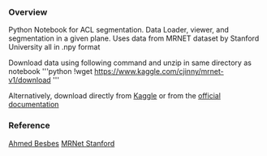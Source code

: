 ### Overview

Python Notebook for ACL segmentation. Data Loader, viewer, and segmentation in a given plane.
Uses data from MRNET dataset by Stanford University all in .npy format

Download data using following command and unzip in same directory as notebook
'''python
!wget https://www.kaggle.com/cjinny/mrnet-v1/download
'''

Alternatively, download directly from [Kaggle](https://www.kaggle.com/cjinny/mrnet-v1) or from
the [official documentation](https://stanfordmlgroup.github.io/competitions/mrnet/)


### Reference

[Ahmed Besbes](https://www.ahmedbesbes.com/case-studies/mrnet-network)
[MRNet Stanford](https://stanfordmlgroup.github.io/competitions/mrnet/)
